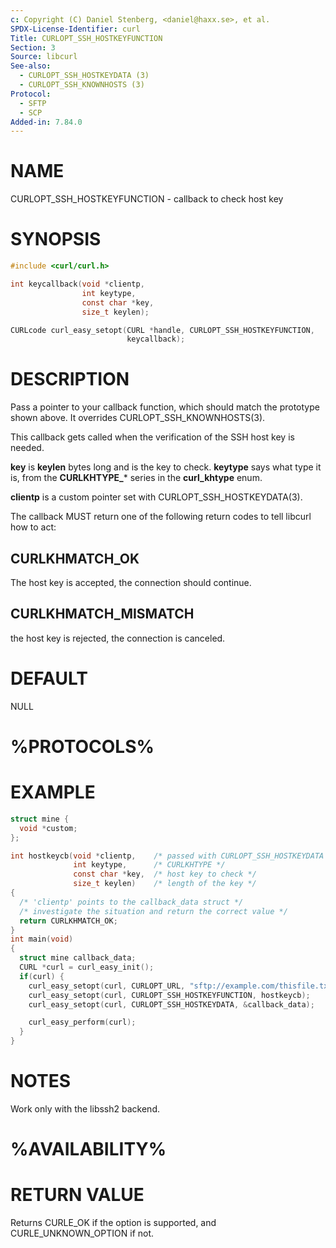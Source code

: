 ```yaml
---
c: Copyright (C) Daniel Stenberg, <daniel@haxx.se>, et al.
SPDX-License-Identifier: curl
Title: CURLOPT_SSH_HOSTKEYFUNCTION
Section: 3
Source: libcurl
See-also:
  - CURLOPT_SSH_HOSTKEYDATA (3)
  - CURLOPT_SSH_KNOWNHOSTS (3)
Protocol:
  - SFTP
  - SCP
Added-in: 7.84.0
---
```


# NAME

CURLOPT_SSH_HOSTKEYFUNCTION - callback to check host key

# SYNOPSIS

~~~c
#include <curl/curl.h>

int keycallback(void *clientp,
                int keytype,
                const char *key,
                size_t keylen);

CURLcode curl_easy_setopt(CURL *handle, CURLOPT_SSH_HOSTKEYFUNCTION,
                          keycallback);
~~~

# DESCRIPTION

Pass a pointer to your callback function, which should match the prototype
shown above. It overrides CURLOPT_SSH_KNOWNHOSTS(3).

This callback gets called when the verification of the SSH host key is needed.

**key** is **keylen** bytes long and is the key to check. **keytype**
says what type it is, from the **CURLKHTYPE_*** series in the
**curl_khtype** enum.

**clientp** is a custom pointer set with CURLOPT_SSH_HOSTKEYDATA(3).

The callback MUST return one of the following return codes to tell libcurl how
to act:

## CURLKHMATCH_OK

The host key is accepted, the connection should continue.

## CURLKHMATCH_MISMATCH

the host key is rejected, the connection is canceled.

# DEFAULT

NULL

# %PROTOCOLS%

# EXAMPLE

~~~c
struct mine {
  void *custom;
};

int hostkeycb(void *clientp,    /* passed with CURLOPT_SSH_HOSTKEYDATA */
              int keytype,      /* CURLKHTYPE */
              const char *key,  /* host key to check */
              size_t keylen)    /* length of the key */
{
  /* 'clientp' points to the callback_data struct */
  /* investigate the situation and return the correct value */
  return CURLKHMATCH_OK;
}
int main(void)
{
  struct mine callback_data;
  CURL *curl = curl_easy_init();
  if(curl) {
    curl_easy_setopt(curl, CURLOPT_URL, "sftp://example.com/thisfile.txt");
    curl_easy_setopt(curl, CURLOPT_SSH_HOSTKEYFUNCTION, hostkeycb);
    curl_easy_setopt(curl, CURLOPT_SSH_HOSTKEYDATA, &callback_data);

    curl_easy_perform(curl);
  }
}
~~~

# NOTES

Work only with the libssh2 backend.

# %AVAILABILITY%

# RETURN VALUE

Returns CURLE_OK if the option is supported, and CURLE_UNKNOWN_OPTION if not.
